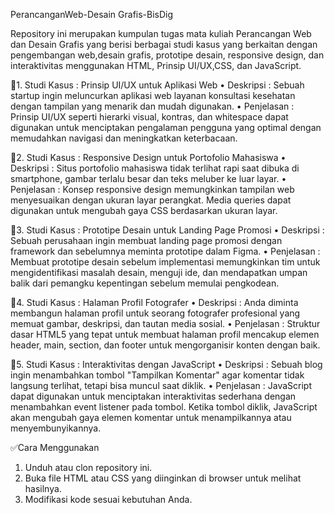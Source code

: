 PerancanganWeb-Desain Grafis-BisDig

Repository ini merupakan kumpulan tugas mata kuliah Perancangan Web dan Desain Grafis yang berisi berbagai studi kasus yang berkaitan dengan pengembangan web,desain grafis, prototipe desain, responsive design, dan interaktivitas menggunakan HTML, Prinsip UI/UX,CSS, dan JavaScript. 

📍1. Studi Kasus : Prinsip UI/UX untuk Aplikasi Web
• Deskripsi : 
Sebuah startup ingin meluncurkan aplikasi web layanan konsultasi kesehatan dengan tampilan yang menarik dan mudah digunakan.
• Penjelasan :   
Prinsip UI/UX seperti hierarki visual, kontras, dan whitespace dapat digunakan untuk menciptakan pengalaman pengguna yang optimal dengan memudahkan navigasi dan meningkatkan keterbacaan.

 📍2. Studi Kasus : Responsive Design untuk Portofolio Mahasiswa
• Deskripsi : 
Situs portofolio mahasiswa tidak terlihat rapi saat dibuka di smartphone, gambar terlalu besar dan teks meluber ke luar layar.
• Penjelasan :
Konsep responsive design memungkinkan tampilan web menyesuaikan dengan ukuran layar perangkat. Media queries dapat digunakan untuk mengubah gaya CSS berdasarkan ukuran layar.

📍3. Studi Kasus : Prototipe Desain untuk Landing Page Promosi
• Deskripsi :
Sebuah perusahaan ingin membuat landing page promosi dengan framework dan sebelumnya meminta prototipe dalam Figma.
• Penjelasan :
Membuat prototipe desain sebelum implementasi memungkinkan tim untuk mengidentifikasi masalah desain, menguji ide, dan mendapatkan umpan balik dari pemangku kepentingan sebelum memulai pengkodean.

📍4. Studi Kasus : Halaman Profil Fotografer
• Deskripsi : 
Anda diminta membangun halaman profil untuk seorang fotografer profesional yang memuat gambar, deskripsi, dan tautan media sosial.
• Penjelasan : 
Struktur dasar HTML5 yang tepat untuk membuat halaman profil mencakup elemen header, main, section, dan footer untuk mengorganisir konten dengan baik.

📍5. Studi Kasus : Interaktivitas dengan JavaScript
• Deskripsi :
Sebuah blog ingin menambahkan tombol "Tampilkan Komentar" agar komentar tidak langsung terlihat, tetapi bisa muncul saat diklik.
• Penjelasan : 
JavaScript dapat digunakan untuk menciptakan interaktivitas sederhana dengan menambahkan event listener pada tombol. Ketika tombol diklik, JavaScript akan mengubah gaya elemen komentar untuk menampilkannya atau menyembunyikannya.

✅Cara Menggunakan
1. Unduh atau clon repository ini.
2. Buka file HTML atau CSS yang diinginkan di browser untuk melihat hasilnya.
3. Modifikasi kode sesuai kebutuhan Anda.
